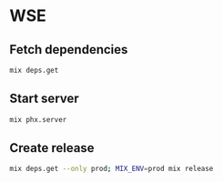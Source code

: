 # WSE

## Fetch dependencies
```bash
mix deps.get
```

## Start server
```bash
mix phx.server
```

## Create release
```bash
mix deps.get --only prod; MIX_ENV=prod mix release
```

